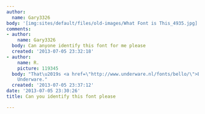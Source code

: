 ```yaml
---
author:
  name: Gary3326
body: '[img:sites/default/files/old-images/What Font is This_4935.jpg]'
comments:
- author:
    name: Gary3326
  body: Can anyone identify this font for me please
  created: '2013-07-05 23:32:18'
- author:
    name: R.
    picture: 119345
  body: "That\u2019s <a href=\"http://www.underware.nl/fonts/bello/\">Bello</a> by
    Underware."
  created: '2013-07-05 23:37:12'
date: '2013-07-05 23:30:26'
title: Can you identify this font please

---
```

